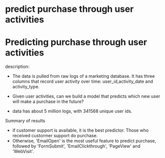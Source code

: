# predict purchase through user activities
# Predicting purchase through user activities
description: 
- The  data is pulled from raw logs of a marketing database. It has three columns that record user activity over time:
    user_id,activity_date and activity_type.
- Given user activities, can we build a model that predicts which new user will make a purchase in the future?

- data has about 5 million logs, with 341568 unique user ids.
    
Summary of results
- if customer support is available, it is the best predictor. Those who received custormer support do purchase.
- Otherwise, 'EmailOpen' is the most useful feature to predict purchase, followed by 'FormSubmit', 'EmailClickthrough', 'PageView' and 'WebVisit'.